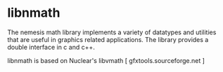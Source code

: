 libnmath
========

The nemesis math library implements a variety of datatypes and utilities that are useful in graphics related applications. The library provides a double interface in c and c++.

libnmath is based on Nuclear's libvmath [ gfxtools.sourceforge.net ]
